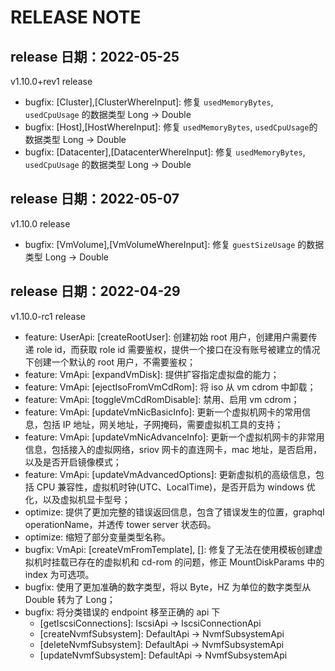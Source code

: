 # RELEASE NOTE

## release 日期：2022-05-25
v1.10.0+rev1 release
- bugfix: [Cluster],[ClusterWhereInput]: 修复 `usedMemoryBytes`, `usedCpuUsage` 的数据类型 Long -> Double
- bugfix: [Host],[HostWhereInput]: 修复 `usedMemoryBytes`, `usedCpuUsage`的数据类型 Long -> Double
- bugfix: [Datacenter],[DatacenterWhereInput]: 修复 `usedMemoryBytes`, `usedCpuUsage` 的数据类型 Long -> Double

## release 日期：2022-05-07
v1.10.0 release
- bugfix: [VmVolume],[VmVolumeWhereInput]: 修复 `guestSizeUsage` 的数据类型 Long -> Double

## release 日期：2022-04-29
v1.10.0-rc1 release
- feature: UserApi: [createRootUser]: 创建初始 root 用户，创建用户需要传递 role id，而获取 role id 需要鉴权，提供一个接口在没有账号被建立的情况下创建一个默认的 root 用户，不需要鉴权；
- feature: VmApi: [expandVmDisk]: 提供扩容指定虚拟盘的能力；
- feature: VmApi: [ejectIsoFromVmCdRom]: 将 iso 从 vm cdrom 中卸载；
- feature: VmApi: [toggleVmCdRomDisable]: 禁用、启用 vm cdrom；
- feature: VmApi: [updateVmNicBasicInfo]: 更新一个虚拟机网卡的常用信息，包括 IP 地址，网关地址，子网掩码，需要虚拟机工具的支持；
- feature: VmApi: [updateVmNicAdvanceInfo]: 更新一个虚拟机网卡的非常用信息，包括接入的虚拟网络，sriov 网卡的直连网卡，mac 地址，是否启用，以及是否开启镜像模式；
- feature: VmApi: [updateVmAdvancedOptions]: 更新虚拟机的高级信息，包括 CPU 兼容性，虚拟机时钟(UTC、LocalTime)，是否开启为 windows 优化，以及虚拟机显卡型号；
- optimize: 提供了更加完整的错误返回信息，包含了错误发生的位置，graphql operationName，并透传 tower server 状态码。
- optimize: 缩短了部分变量类型名称。
- bugfix: VmApi: [createVmFromTemplate], []: 修复了无法在使用模板创建虚拟机时挂载已存在的虚拟机和 cd-rom 的问题，修正 MountDiskParams 中的 index 为可选项。
- bugfix: 使用了更加准确的数字类型，将以 Byte，HZ 为单位的数字类型从 Double 转为了 Long；
- bugfix: 将分类错误的 endpoint 移至正确的 api 下
  - [getIscsiConnections]: IscsiApi -> IscsiConnectionApi
  - [createNvmfSubsystem]: DefaultApi -> NvmfSubsystemApi
  - [deleteNvmfSubsystem]: DefaultApi -> NvmfSubsystemApi
  - [updateNvmfSubsystem]: DefaultApi -> NvmfSubsystemApi
